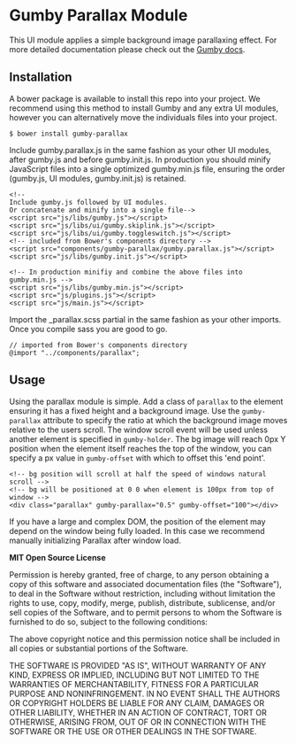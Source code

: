 Gumby Parallax Module
=====================

This UI module applies a simple background image parallaxing effect. For more detailed documentation please check out the [Gumby docs](http://gumbyframework.com).

Installation
------------

A bower package is available to install this repo into your project. We recommend using this method to install Gumby and any extra UI modules, however you can alternatively move the individuals files into your project.

	$ bower install gumby-parallax

Include gumby.parallax.js in the same fashion as your other UI modules, after gumby.js and before gumby.init.js. In production you should minify JavaScript files into a single optimized gumby.min.js file, ensuring the order (gumby.js, UI modules, gumby.init.js) is retained. 

	<!--
	Include gumby.js followed by UI modules.
	Or concatenate and minify into a single file-->
	<script src="js/libs/gumby.js"></script>
	<script src="js/libs/ui/gumby.skiplink.js"></script>
	<script src="js/libs/ui/gumby.toggleswitch.js"></script>
	<!-- included from Bower's components directory -->
	<script src="components/gumby-parallax/gumby.parallax.js"></script>
	<script src="js/libs/gumby.init.js"></script>
	
	<!-- In production minifiy and combine the above files into gumby.min.js -->
	<script src="js/libs/gumby.min.js"></script>
	<script src="js/plugins.js"></script>
	<script src="js/main.js"></script>
	
Import the _parallax.scss partial in the same fashion as your other imports. Once you compile sass you are good to go.

	// imported from Bower's components directory
	@import "../components/parallax";


Usage
-----

Using the parallax module is simple. Add a class of `parallax` to the element ensuring it has a fixed height and a background image. Use the `gumby-parallax` attribute to specify the ratio at which the background image moves relative to the users scroll. The window scroll event will be used unless another element is specified in `gumby-holder`. The bg image will reach 0px Y position when the element itself reaches the top of the window, you can specify a px value in `gumby-offset` with which to offset this 'end point'.

	<!-- bg position will scroll at half the speed of windows natural scroll -->
	<!-- bg will be positioned at 0 0 when element is 100px from top of window -->
	<div class="parallax" gumby-parallax="0.5" gumby-offset="100"></div>

If you have a large and complex DOM, the position of the element may depend on the window being fully loaded. In this case we recommend manually initializing Parallax after window load.


**MIT Open Source License**

Permission is hereby granted, free of charge, to any person obtaining a copy of this software and associated
documentation files (the "Software"), to deal in the Software without restriction, including without limitation the
rights to use, copy, modify, merge, publish, distribute, sublicense, and/or sell copies of the Software, and to permit
persons to whom the Software is furnished to do so, subject to the following conditions:

The above copyright notice and this permission notice shall be included in all copies or substantial portions of the
Software.

THE SOFTWARE IS PROVIDED "AS IS", WITHOUT WARRANTY OF ANY KIND, EXPRESS OR IMPLIED, INCLUDING BUT NOT LIMITED TO THE
WARRANTIES OF MERCHANTABILITY, FITNESS FOR A PARTICULAR PURPOSE AND NONINFRINGEMENT. IN NO EVENT SHALL THE AUTHORS OR
COPYRIGHT HOLDERS BE LIABLE FOR ANY CLAIM, DAMAGES OR OTHER LIABILITY, WHETHER IN AN ACTION OF CONTRACT, TORT OR
OTHERWISE, ARISING FROM, OUT OF OR IN CONNECTION WITH THE SOFTWARE OR THE USE OR OTHER DEALINGS IN THE SOFTWARE.

	
	
